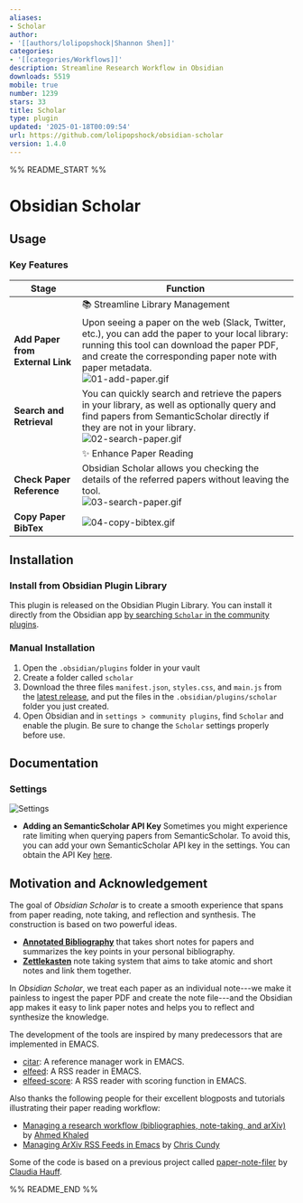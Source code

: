 ```yaml
---
aliases:
- Scholar
author:
- '[[authors/lolipopshock|Shannon Shen]]'
categories:
- '[[categories/Workflows]]'
description: Streamline Research Workflow in Obsidian
downloads: 5519
mobile: true
number: 1239
stars: 33
title: Scholar
type: plugin
updated: '2025-01-18T00:09:54'
url: https://github.com/lolipopshock/obsidian-scholar
version: 1.4.0
---
```


%% README_START %%

# Obsidian Scholar

## Usage  

### Key Features

| Stage | Function | 
| --- | --- |
| | 📚 Streamline Library Management | 
| **Add Paper from External Link** | Upon seeing a paper on the web (Slack, Twitter, etc.), you can add the paper to your local library: running this tool can download the paper PDF, and create the corresponding paper note with paper metadata. <br/> ![01-add-paper.gif](https://raw.githubusercontent.com/lolipopshock/obsidian-scholar/HEAD/.github/demo/01-add-paper.gif) |
| **Search and Retrieval** | You can quickly search and retrieve the papers in your library, as well as optionally query and find papers from SemanticScholar directly if they are not in your library. <br/> ![02-search-paper.gif](https://raw.githubusercontent.com/lolipopshock/obsidian-scholar/HEAD/.github/demo/02-search-paper.gif) |
| | ✨ Enhance Paper Reading | 
| **Check Paper Reference** |  Obsidian Scholar allows you checking the details of the referred papers without leaving the tool. <br/> ![03-search-paper.gif](https://raw.githubusercontent.com/lolipopshock/obsidian-scholar/HEAD/.github/demo/03-check-paper-reference.gif) |
| **Copy Paper BibTex** | ![04-copy-bibtex.gif](https://raw.githubusercontent.com/lolipopshock/obsidian-scholar/HEAD/.github/demo/04-copy-bibtex.gif) |

## Installation 

### Install from Obsidian Plugin Library 

This plugin is released on the Obsidian Plugin Library. You can install it directly from the Obsidian app [by searching `Scholar` in the community plugins](https://obsidian.md/plugins?search=scholar). 

### Manual Installation 

1. Open the `.obsidian/plugins` folder in your vault
2. Create a folder called `scholar` 
3. Download the three files `manifest.json`, `styles.css`, and `main.js` from the [latest release](https://github.com/lolipopshock/obsidian-scholar/releases/latest), and put the files in the `.obsidian/plugins/scholar` folder you just created. 
4. Open Obsidian and in `settings > community plugins`, find `Scholar` and enable the plugin. Be sure to change the `Scholar` settings properly before use. 

## Documentation

### Settings 

![Settings](https://raw.githubusercontent.com/lolipopshock/obsidian-scholar/HEAD/.github/demo/settings.png)

- **Adding an SemanticScholar API Key**
  Sometimes you might experience rate limiting when querying papers from SemanticScholar. To avoid this, you can add your own SemanticScholar API key in the settings. You can obtain the API Key [here](https://www.semanticscholar.org/product/api#api-key).

## Motivation and Acknowledgement 

The goal of *Obsidian Scholar* is to create a smooth experience that spans from paper reading, note taking, and reflection and synthesis. 
The construction is based on two powerful ideas. 
- **[Annotated Bibliography](https://owl.purdue.edu/owl/general_writing/common_writing_assignments/annotated_bibliographies/annotated_bibliography_samples.html)** that takes short notes for papers and summarizes the key points in your personal bibliography.
- **[Zettlekasten](https://zettelkasten.de/)** note taking system that aims to take atomic and short notes and link them together. 

In *Obsidian Scholar*, we treat each paper as an individual note---we make it painless to ingest the paper PDF and create the note file---and the Obsidian app makes it easy to link paper notes and helps you to reflect and synthesize the knowledge. 

The development of the tools are inspired by many predecessors that are implemented in EMACS. 
- [citar](https://github.com/emacs-citar/citar): A reference manager work in EMACS. 
- [elfeed](https://github.com/skeeto/elfeed): A RSS reader in EMACS.
- [elfeed-score](https://github.com/sp1ff/elfeed-score): A RSS reader with scoring function in EMACS.

Also thanks the following people for their excellent blogposts and tutorials illustrating their paper reading workflow:
- [Managing a research workflow (bibliographies, note-taking, and arXiv)](https://emacsconf.org/2021/talks/research/) by [Ahmed Khaled](https://www.akhaled.org)
- [Managing ArXiv RSS Feeds in Emacs](https://cundy.me/post/elfeed/) by [Chris Cundy](https://cundy.me)

Some of the code is based on a previous project called [paper-note-filer](https://github.com/chauff/paper-note-filler) by [Claudia Hauff](https://chauff.github.io). 

%% README_END %%